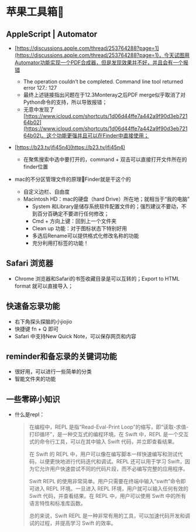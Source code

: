 # 苹果工具箱🔧

## AppleScript | Automator 

- [https://discussions.apple.com/thread/253764288?page=1](https://discussions.apple.com/thread/253764288?page=1)，今天试图用Automator功能实现一个PDF合成器，但是发现效果并不好，并且会有一个报错
    - The operation couldn’t be completed. Command line tool returned error 127.: 127
    - 最终上述链接指出问题在于12.3Monteray之后PDF merge似乎取消了对Python命令的支持，所以导致报错；
    - 无意中发现了[https://www.icloud.com/shortcuts/1d06d44ffe7a442a9f90d3eb72164b02](https://www.icloud.com/shortcuts/1d06d44ffe7a442a9f90d3eb72164b02)。这个功能更强并且可以在Finder中直接使用；


- [https://b23.tv/jfi45n4](https://b23.tv/jfi45n4)
    - 在聚焦搜索中选中要打开的，command + 双击可以直接打开文件所在的finder位置


- mac的不分区管理文件的原理📃Finder就是干这个的
    - 自定义边栏、自由度
    - Macintosh HD：mac的硬盘（hard Drive）所在地；就相当于“我的电脑”
        - System 和Library是储存系统软件配置文件的；强烈建议不要动，不到百分百确定不要进行任何修改；
        - Cmd + 方向上键：回到上一个文件夹
        - Clean up 功能：对于图标状态下特别好用
        - 多选后Rename可以提供格式化修改名称的功能
        - 充分利用打标签的功能！


## Safari 浏览器
- Chrome 浏览器和Safari的书签收藏目录是可以互转的；Export to HTML format 就可以直接导入；


## 快速备忘录功能
- 右下角探头探脑的小jiojio
- 快捷键 fn + Q 即可
- Safari 中支持New Quick Note，可以保存网页和内容


## reminder和备忘录的关键词功能
- 很好用，可以进行一些简单的分类
- 智能文件夹的功能


## 一些零碎小知识


- 什么是repl：

    > 在编程中，REPL 是指“Read-Eval-Print Loop”的缩写，即“读取-求值-打印循环”，是一种交互式的编程环境。在 Swift 中，REPL 是一个交互式的命令行工具，可以在其中输入 Swift 代码，并立即查看结果。
    > 
    > 在 Swift 的 REPL 中，用户可以像在编写脚本一样快速编写和测试代码，以便更快地进行代码迭代和调试。REPL 还可以用于学习 Swift，因为它允许用户快速尝试不同的代码片段，而不必编写完整的应用程序。
    > 
    > Swift REPL 的使用非常简单。用户只需要在终端中输入“swift”命令即可进入 REPL 环境。一旦进入 REPL 环境，用户就可以输入任何有效的 Swift 代码，并查看结果。在 REPL 中，用户可以使用 Swift 中的所有语言特性和标准库函数。
    > 
    > 总的来说，Swift REPL 是一种非常有用的工具，可以加速代码开发和调试的过程，并提高学习 Swift 的效率。   